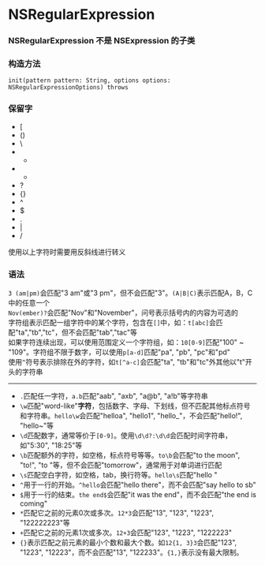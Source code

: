 # NSRegularExpression
### NSRegularExpression 不是 NSExpression 的子类
### 构造方法
`init(pattern pattern: String, options options: NSRegularExpressionOptions) throws`

### 保留字
* [
* ()
* \
* *
* +
* ?
* {}
* ^
* $
* .
* |
* /

使用以上字符时需要用反斜线进行转义

### 语法
`3 (am|pm)`会匹配"3 am"或"3 pm"，但不会匹配"3"。`(A|B|C)`表示匹配A，B，C中的任意一个  
`Nov(ember)?`会匹配"Nov"和"November"，问号表示括号内的内容为可选的  
字符组表示匹配一组字符中的某个字符，包含在`[]`中，如：`t[abc]`会匹配"ta","tb","tc"，但不会匹配"tab","tac"等  
如果字符连续出现，可以使用范围定义一个字符组，如：`10[0-9]`匹配"100" ~ "109"。字符组不限于数字，可以使用`p[a-d]`匹配"pa", "pb", "pc"和"pd"  
使用`^`符号表示排除在外的字符，如`t[^a-c]`会匹配"ta", "tb"和"tc"外其他以"t"开头的字符串  

---

* `.`匹配任一字符，`a.b`匹配"aab", "axb", "a@b", "a!b"等字符串
* `\w`匹配"word-like"**字符**，包括数字、字母、下划线，但不匹配其他标点符号和字符串。`hello\w`会匹配"helloa", "hello1", "hello_"，不会匹配"hello!", "hello~"等
* `\d`匹配数字，通常等价于`[0-9]`。使用`\d\d?:\d\d`会匹配时间字符串，如"5:30", "18:25"等
* `\b`匹配额外的字符，如空格，标点符号等等。`to\b`会匹配"to the moon", "to!", "to "等，但不会匹配"tomorrow"，通常用于对单词进行匹配
* `\s`匹配空白字符，如空格，tab，换行符等。`hello\s`匹配"hello "
* `^`用于一行的开始。`^hello`会匹配"hello there"，而不会匹配"say hello to sb"
* `$`用于一行的结束。`the end$`会匹配"it was the end"，而不会匹配"the end is coming"
* `*`匹配它之前的元素0次或多次。`12*3`会匹配"13", "123", "1223", "122222223"等
* `+`匹配它之前的元素1次或多次。`12+3`会匹配"123", "1223", "1222223"
* `{}`表示匹配之前元素的最小个数和最大个数。如`12{1, 3}3`会匹配"123", "1223", "12223"，而不会匹配"13", "122233"。`{1,}`表示没有最大限制。